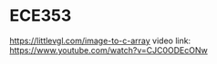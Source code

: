 # ECE353
https://littlevgl.com/image-to-c-array
video link: https://www.youtube.com/watch?v=CJC0ODEcONw
